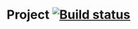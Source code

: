 # Project [![Build status](https://ci.appveyor.com/api/projects/status/8t5tb8q1y0g358t1/branch/master?svg=true)](https://ci.appveyor.com/project/AlexanderAndreevGIT/ajs-homework-4-1-unit-tests-functions/branch/master)

